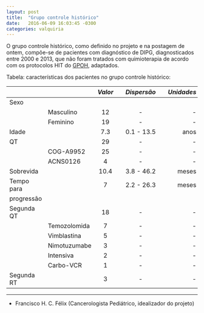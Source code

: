 ```yaml
---
layout: post
title:  "Grupo controle histórico"
date:   2016-06-09 16:03:45 -0300
categories: valquiria
---
```


O grupo controle histórico, como definido no projeto e na postagem de ontem, compõe-se de pacientes com diagnóstico de DIPG, diagnosticados entre 2000 e 2013, que não foram tratados com quimioterapia de acordo com os protocolos HIT do [GPOH](http://www.kinderkrebsinfo.de/gpoh_society/index_eng.html), adaptados.

Tabela: características dos pacientes no grupo controle histórico:

|||*Valor* || *Dispersão*|| *Unidades* |
|:--- | --- |:---:| --- |:---:| --- | -------:|
|Sexo|||||||
||Masculino| 12 || - || - |
| |Feminino| 19 || - || - |
|Idade || 7.3 || 0.1 - 13.5 || anos |
|QT|| 29 || - || - |
|  |COG-A9952 | 25 || -|| - |
|  |ACNS0126 | 4 || - || - |
|Sobrevida|| 10.4 || 3.8 - 46.2 || meses |
|Tempo para|| 7 || 2.2 - 26.3|| meses|
|progressão || || || |
|Segunda QT|| 18 || - || - |
|  |Temozolomida | 7 || - || - |
|  |Vimblastina | 5 || - || - |
|  |Nimotuzumabe | 3 || - || - |
|  |Intensiva | 2 || - || - |
|  |Carbo-VCR | 1 || - || - |
|Segunda RT|| 3 || -  || - |

---

- Francisco H. C. Félix (Cancerologista Pediátrico, idealizador do projeto)
